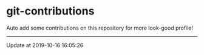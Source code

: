 # git-contributions

Auto add some contributions on this repository for more look-good profile!

---

Update at 2019-10-16 16:05:26
